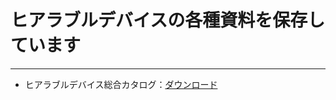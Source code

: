 # ヒアラブルデバイスの各種資料を保存しています
---
- ヒアラブルデバイス総合カタログ：[ダウンロード](https://foster-hearable.github.io/documents/フォスター電機パンフレット_2024秋.pdf)
